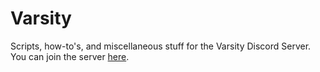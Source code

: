 # Varsity
Scripts, how-to's, and miscellaneous stuff for the Varsity Discord Server. You can join the server [here](https://discord.gg/2Jn8xwc).
